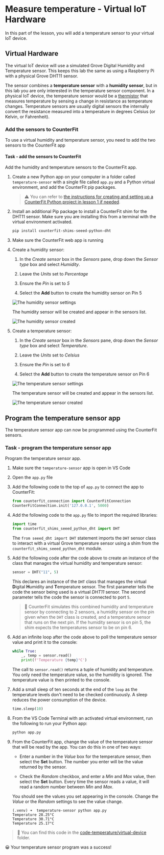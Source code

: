 # Measure temperature - Virtual IoT Hardware

In this part of the lesson, you will add a temperature sensor to your virtual IoT device.

## Virtual Hardware

The virtual IoT device will use a simulated Grove Digital Humidity and Temperature sensor. This keeps this lab the same as using a Raspberry Pi with a physical Grove DHT11 sensor.

The sensor combines a **temperature sensor** with a **humidity sensor**, but in this lab you are only interested in the temperature sensor component. In a physical IoT device, the temperature sensor would be a [thermistor](https://wikipedia.org/wiki/Thermistor) that measures temperature by sensing a change in resistance as temperature changes. Temperature sensors are usually digital sensors the internally convert the resistance measured into a temperature in degrees Celsius (or Kelvin, or Fahrenheit).

### Add the sensors to CounterFit

To use a virtual humidity and temperature sensor, you need to add the two sensors to the CounterFit app

#### Task - add the sensors to CounterFit

Add the humidity and temperature sensors to the CounterFit app.

1. Create a new Python app on your computer in a folder called `temperature-sensor` with a single file called `app.py` and a Python virtual environment, and add the CounterFit pip packages.

    > ⚠️ You can refer to [the instructions for creating and setting up a CounterFit Python project in lesson 1 if needed](../../../1-getting-started/lessons/1-introduction-to-iot/virtual-device.md).

1. Install an additional Pip package to install a CounterFit shim for the DHT11 sensor. Make sure you are installing this from a terminal with the virtual environment activated.

    ```sh
    pip install counterfit-shims-seeed-python-dht
    ```

1. Make sure the CounterFit web app is running

1. Create a humidity sensor:

    1. In the *Create sensor* box in the *Sensors* pane, drop down the *Sensor type* box and select *Humidity*.

    1. Leave the *Units* set to *Percentage*

    1. Ensure the *Pin* is set to *5*

    1. Select the **Add** button to create the humidity sensor on Pin 5

    ![The humidity sensor settings](../../../images/counterfit-create-humidity-sensor.png)

    The humidity sensor will be created and appear in the sensors list.

    ![The humidity sensor created](../../../images/counterfit-humidity-sensor.png)

1. Create a temperature sensor:

    1. In the *Create sensor* box in the *Sensors* pane, drop down the *Sensor type* box and select *Temperature*.

    1. Leave the *Units* set to *Celsius*

    1. Ensure the *Pin* is set to *6*

    1. Select the **Add** button to create the temperature sensor on Pin 6

    ![The temperature sensor settings](../../../images/counterfit-create-temperature-sensor.png)

    The temperature sensor will be created and appear in the sensors list.

    ![The temperature sensor created](../../../images/counterfit-temperature-sensor.png)

## Program the temperature sensor app

The temperature sensor app can now be programmed using the CounterFit sensors.

### Task - program the temperature sensor app

Program the temperature sensor app.

1. Make sure the `temperature-sensor` app is open in VS Code

1. Open the `app.py` file

1. Add the following code to the top of `app.py` to connect the app to CounterFit:

    ```python
    from counterfit_connection import CounterFitConnection
    CounterFitConnection.init('127.0.0.1', 5000)
    ```

1. Add the following code to the `app.py` file to import the required libraries:

    ```python
    import time
    from counterfit_shims_seeed_python_dht import DHT
    ```

    The `from seeed_dht import DHT` statement imports the `DHT` sensor class to interact with a virtual Grove temperature sensor using a shim from the `counterfit_shims_seeed_python_dht` module.

1. Add the following code after the code above to create an instance of the class that manages the virtual humidity and temperature sensor:

    ```python
    sensor = DHT("11", 5)
    ```

    This declares an instance of the `DHT` class that manages the virtual **D**igital **H**umidity and **T**emperature sensor. The first parameter tells the code the sensor being used is a virtual *DHT11* sensor. The second parameter tells the code the sensor is connected to port `5`.

    > 💁 CounterFit simulates this combined humidity and temperature sensor by connecting to 2 sensors, a humidity sensor on the pin given when the `DHT` class is created, and a temperature sensor that runs on the next pin. If the humidity sensor is on pin 5, the shim expects the temperatures sensor to be on pin 6.

1. Add an infinite loop after the code above to poll the temperature sensor value and print it to the console:

    ```python
    while True:
        _, temp = sensor.read()
        print(f'Temperature {temp}°C')
    ```

    The call to `sensor.read()` returns a tuple of humidity and temperature. You only need the temperature value, so the humidity is ignored. The temperature value is then printed to the console.

1. Add a small sleep of ten seconds at the end of the `loop` as the temperature levels don't need to be checked continuously. A sleep reduces the power consumption of the device.

    ```python
    time.sleep(10)
    ```

1. From the VS Code Terminal with an activated virtual environment, run the following to run your Python app:

    ```sh
    python app.py
    ```

1. From the CounterFit app, change the value of the temperature sensor that will be read by the app. You can do this in one of two ways:

    * Enter a number in the *Value* box for the temperature sensor, then select the **Set** button. The number you enter will be the value returned by the sensor.

    * Check the *Random* checkbox, and enter a *Min* and *Max* value, then select the **Set** button. Every time the sensor reads a value, it will read a random number between *Min* and *Max*.

    You should see the values you set appearing in the console. Change the *Value* or the *Random* settings to see the value change.

    ```output
    (.venv) ➜  temperature-sensor python app.py
    Temperature 28.25°C
    Temperature 30.71°C
    Temperature 25.17°C
    ```

> 💁 You can find this code in the [code-temperature/virtual-device](code-temperature/virtual-device) folder.

😀 Your temperature sensor program was a success!
